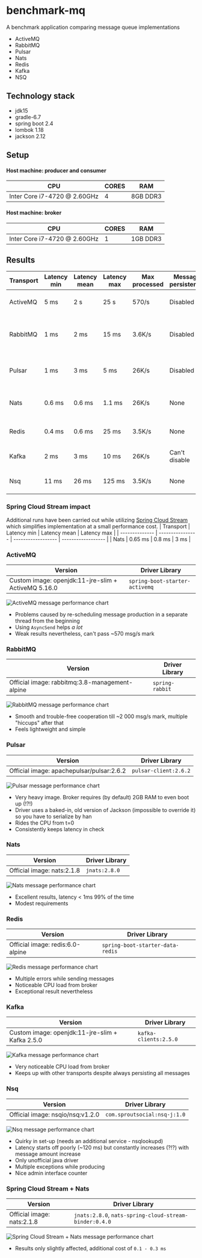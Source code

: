 # benchmark-mq
A benchmark application comparing message queue implementations
* ActiveMQ
* RabbitMQ
* Pulsar
* Nats
* Redis
* Kafka
* NSQ

## Technology stack
* jdk15
* gradle-6.7
* spring boot 2.4
* lombok 1.18
* jackson 2.12

## Setup
#### Host machine: producer and consumer
| CPU                               | CORES   | RAM        |
| --------------------------------- | ------  | ---------- |
| Inter Core i7-4720 @ 2.60GHz      | 4       | 8GB DDR3   |

#### Host machine: broker
| CPU                               | CORES   | RAM        |
| --------------------------------- | ------  | ---------- |
| Inter Core i7-4720 @ 2.60GHz      | 1       | 1GB DDR3   |

## Results
| Transport      | Latency min      | Latency mean       | Latency max        | Max processed | Message persistence | Notes                            |
| -------------- | ---------------- | ------------------ | ------------------ | ------------- | ------------------- | -------------------------------- |
| ActiveMQ       | 5 ms             | 2 s                | 25 s               | 570/s         | Disabled            | Disappointing with more messages |
| RabbitMQ       | 1 ms             | 2 ms               | 15 ms              | 3.6K/s        | Disabled            | Good latencies, sub-par throughput with best libraries/examples |
| Pulsar         | 1 ms             | 3 ms               | 5 ms               | 26K/s         | Disabled            | On-par with Kafka only after disabling persistence |
| Nats           | 0.6 ms           | 0.6 ms             | 1.1 ms             | 26K/s         | None                | Sub-ms latency with ~15K msgs/s. Hands-down best results   |
| Redis          | 0.4 ms           | 0.6 ms             | 25 ms              | 3.5K/s        | None                | Low latencies but not the best throughput       |
| Kafka          | 2 ms             | 3 ms               | 10 ms              | 26K/s         | Can't disable       | All-round great despite persisting all messages |
| Nsq            | 11 ms            | 26 ms              | 125 ms             | 3.5K/s        | None                | Outsider. Better latencies *after* 3000 msg/s   |


### Spring Cloud Stream impact
Additional runs have been carried out while utilizing [Spring Cloud Stream](https://spring.io/projects/spring-cloud-stream) which simplifies implementation at a small performance cost.
| Transport      | Latency min      | Latency mean       | Latency max        |
| -------------- | ---------------- | ------------------ | ------------------ |
| Nats           | 0.65 ms          | 0.8 ms             | 3 ms               |

### ActiveMQ
| Version                                             | Driver Library                       |
| --------------------------------------------------- | -----------------------------------  |
| Custom image: openjdk:11-jre-slim + ActiveMQ 5.16.0 | `spring-boot-starter-activemq`       |


![ActiveMQ message performance chart](doc/img/active-mq.png "ActiveMQ message performance chart")

- Problems caused by re-scheduling message production in a separate thread from the beginning
- Using `AsyncSend` helps *a lot*
- Weak results nevertheless, can't pass ~570 msg/s mark

### RabbitMQ
| Version                                        | Driver Library        |
| ---------------------------------------------- | --------------------  |
| Official image: rabbitmq:3.8-management-alpine | `spring-rabbit`       |

![RabbitMQ message performance chart](doc/img/rabbit-mq.png "RabbitMQ message performance chart")

- Smooth and trouble-free cooperation till ~2 000 msg/s mark, multiple "hiccups" after that
- Feels lightweight and simple

### Pulsar
| Version                                   | Driver Library          |
| ----------------------------------------- | ----------------------  |
| Official image: apachepulsar/pulsar:2.6.2 | `pulsar-client:2.6.2`   |

![Pulsar message performance chart](doc/img/pulsar.png "Pulsar message performance chart")

- Very heavy image. Broker requires (by default) 2GB RAM to even boot up (!?!)
- Driver uses a baked-in, old version of Jackson (impossible to override it) so you have to serialize by han
- Rides the CPU from t=0
- Consistently keeps latency in check

### Nats
| Version                               | Driver Library      |
| ------------------------------------- | ------------------  |
| Official image: nats:2.1.8            | `jnats:2.8.0`       |

![Nats message performance chart](doc/img/nats.png "Nats message performance chart")

- Excellent results, latency < 1ms 99% of the time
- Modest requirements

### Redis
| Version                               | Driver Library                    |
| ------------------------------------- | --------------------------------  |
| Official image: redis:6.0-alpine      | `spring-boot-starter-data-redis`  |

![Redis message performance chart](doc/img/redis.png "Redis message performance chart")

- Multiple errors while sending messages
- Noticeable CPU load from broker
- Exceptional result nevertheless

### Kafka
| Version                                             | Driver Library                       |
| --------------------------------------------------- | -----------------------------------  |
| Custom image: openjdk:11-jre-slim + Kafka 2.5.0     | `kafka-clients:2.5.0`                |

![Kafka message performance chart](doc/img/kafka.png "Kafka message performance chart")

- Very noticeable CPU load from broker
- Keeps up with other transports despite always persisting all messages

### Nsq
| Version                              | Driver Library                     |
| ------------------------------------ | ---------------------------------  |
| Official image: nsqio/nsq:v1.2.0     | `com.sproutsocial:nsq-j:1.0`       |

![Nsq message performance chart](doc/img/nsq.png "Nsq message performance chart")

- Quirky in set-up (needs an additional service - nsqlookupd)
- Latency starts off poorly (~120 ms) but constantly increases (?!?) with message amount increase
- Only unofficial java driver
- Multiple exceptions while producing
- Nice admin interface counter

### Spring Cloud Stream + Nats
| Version                               | Driver Library                                           |
| ------------------------------------- | -------------------------------------------------------- |
| Official image: nats:2.1.8            | `jnats:2.8.0`, `nats-spring-cloud-stream-binder:0.4.0`   |

![Spring Cloud Stream + Nats message performance chart](doc/img/scs-nats.png "Spring Cloud Stream + Nats message performance chart")

- Results only slightly affected, additional cost of `0.1 - 0.3 ms`
